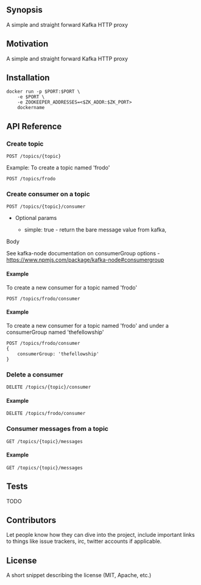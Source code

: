 ## Synopsis

A simple and straight forward Kafka HTTP proxy

## Motivation

A simple and straight forward Kafka HTTP proxy

## Installation

    docker run -p $PORT:$PORT \
        -e $PORT \
        -e ZOOKEEPER_ADDRESSES=<$ZK_ADDR:$ZK_PORT>
        dockername

## API Reference

### Create topic

    POST /topics/{topic}
Example:
To create a topic named 'frodo'

    POST /topics/frodo

### Create consumer on a topic

    POST /topics/{topic}/consumer

- Optional params

    - simple: true - return the bare message value from kafka,

Body

See kafka-node documentation on consumerGroup options - https://www.npmjs.com/package/kafka-node#consumergroup

#### Example

To create a new consumer for a topic named 'frodo'

    POST /topics/frodo/consumer

#### Example

To create a new consumer for a topic named 'frodo' and under a consumerGroup named 'thefellowship'

    POST /topics/frodo/consumer
    {
        consumerGroup: 'thefellowship'
    }

### Delete a consumer

    DELETE /topics/{topic}/consumer

#### Example

    DELETE /topics/frodo/consumer

### Consumer messages from a topic

    GET /topics/{topic}/messages

#### Example

    GET /topics/{topic}/messages

## Tests

TODO

## Contributors

Let people know how they can dive into the project, include important links to things like issue trackers, irc, twitter accounts if applicable.

## License

A short snippet describing the license (MIT, Apache, etc.)
